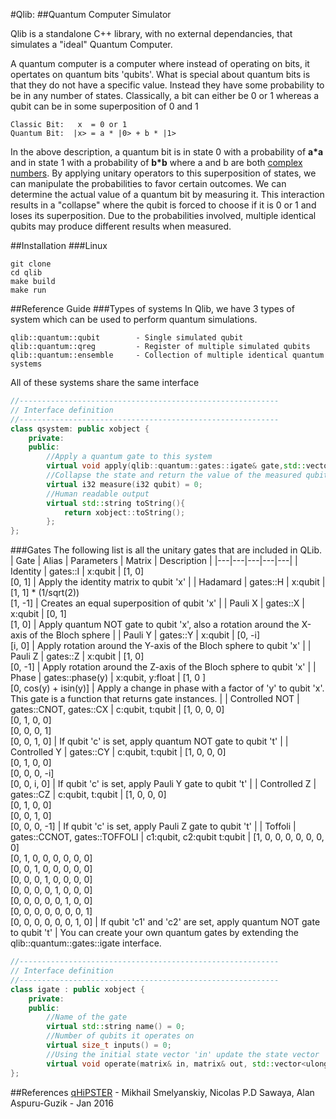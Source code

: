 #Qlib: 
##Quantum Computer Simulator

Qlib is a standalone C++ library, with no external dependancies, that simulates a "ideal" Quantum Computer.

A quantum computer is a computer where instead of operating on bits, it opertates on quantum bits 'qubits'. What is special about quantum bits is that they do not have a specific value. Instead they have some probability to be in any number of states. Classically, a bit can either be 0 or 1 whereas a qubit can be in some superposition of 0 and 1
```
Classic Bit:   x  = 0 or 1
Quantum Bit:  |x> = a * |0> + b * |1>
```
In the above description, a quantum bit is in state 0 with a probability of **a*a** and in state 1 with a probability of **b*b** where a and b are both [complex numbers](https://en.wikipedia.org/wiki/Complex_number). By applying unitary operators to this superposition of states, we can manipulate the probabilities to favor certain outcomes. We can determine the actual value of a quantum bit by measuring it. This interaction results in a "collapse" where the qubit is forced to choose if it is 0 or 1 and loses its superposition. Due to the probabilities involved, multiple identical qubits may produce different results when measured.

##Installation
###Linux
```
git clone 
cd qlib
make build
make run
```

##Reference Guide
###Types of systems
In Qlib, we have 3 types of system which can be used to perform quantum simulations.
```
qlib::quantum::qubit        - Single simulated qubit
qlib::quantum::qreg         - Register of multiple simulated qubits
qlib::quantum::ensemble     - Collection of multiple identical quantum systems
```
All of these systems share the same interface
```cpp
//----------------------------------------------------------
// Interface definition
//----------------------------------------------------------
class qsystem: public xobject {
    private:
    public:
        //Apply a quantum gate to this system
        virtual void apply(qlib::quantum::gates::igate& gate,std::vector<ulong> inputBits) = 0;
        //Collapse the state and return the value of the measured qubit
        virtual i32 measure(i32 qubit) = 0;
        //Human readable output
        virtual std::string toString(){
            return xobject::toString();
        };
};
```
###Gates
The following list is all the unitary gates that are included in QLib. 
| Gate | Alias | Parameters | Matrix | Description |
|---|---|---|---|---|
|  Identity | gates::I | x:qubit | [1, 0]<br>[0, 1] | Apply the identity matrix to qubit 'x' |
|  Hadamard | gates::H | x:qubit | [1, 1] * (1/sqrt(2))<br>[1, -1] | Creates an equal superposition of qubit 'x' |
|  Pauli X | gates::X | x:qubit | [0, 1]<br>[1, 0] | Apply quantum NOT gate to qubit 'x', also a rotation around the X-axis of the Bloch sphere |
|  Pauli Y | gates::Y | x:qubit | [0, -i]<br>[i,  0] | Apply rotation around the Y-axis of the Bloch sphere to qubit 'x' |
|  Pauli Z | gates::Z | x:qubit | [1,  0]<br>[0, -1] | Apply rotation around the Z-axis of the Bloch sphere to qubit 'x' |
|  Phase | gates::phase(y) | x:qubit, y:float | [1, 0               ]<br>[0, cos(y) + isin(y)] | Apply a change in phase with a factor of 'y' to qubit 'x'. This gate is a function that returns gate instances. |
|  Controlled NOT | gates::CNOT, gates::CX | c:qubit, t:qubit | [1, 0, 0, 0]<br>[0, 1, 0, 0]<br>[0, 0, 0, 1]<br>[0, 0, 1, 0] | If qubit 'c' is set, apply quantum NOT gate to qubit 't' |
|  Controlled Y | gates::CY | c:qubit, t:qubit | [1, 0, 0, 0]<br>[0, 1, 0, 0]<br>[0, 0, 0, -i]<br>[0, 0, i, 0] | If qubit 'c' is set, apply Pauli Y gate to qubit 't' |
|  Controlled Z | gates::CZ | c:qubit, t:qubit | [1, 0, 0, 0]<br>[0, 1, 0, 0]<br>[0, 0, 1, 0]<br>[0, 0, 0, -1] | If qubit 'c' is set, apply Pauli Z gate to qubit 't' |
|  Toffoli | gates::CCNOT, gates::TOFFOLI | c1:qubit, c2:qubit t:qubit | [1, 0, 0, 0, 0, 0, 0, 0]<br>[0, 1, 0, 0, 0, 0, 0, 0]<br>[0, 0, 1, 0, 0, 0, 0, 0]<br>[0, 0, 0, 1, 0, 0, 0, 0]<br>[0, 0, 0, 0, 1, 0, 0, 0]<br>[0, 0, 0, 0, 0, 1, 0, 0]<br>[0, 0, 0, 0, 0, 0, 0, 1]<br>[0, 0, 0, 0, 0, 0, 1, 0] | If qubit 'c1' and 'c2' are set, apply quantum NOT gate to qubit 't' |
You can create your own quantum gates by extending the qlib::quantum::gates::igate interface. 
```cpp
//----------------------------------------------------------
// Interface definition
//----------------------------------------------------------
class igate : public xobject {
    private:
    public:
        //Name of the gate
        virtual std::string name() = 0;
        //Number of qubits it operates on
        virtual size_t inputs() = 0;
        //Using the initial state vector 'in' update the state vector 'out' using the qubit numbers provided in 'inputQubits' list
        virtual void operate(matrix& in, matrix& out, std::vector<ulong> inputQubits) = 0;
};
```

##References
[qHiPSTER](https://arxiv.org/abs/1601.07195)  - Mikhail Smelyanskiy, Nicolas P.D Sawaya, Alan Aspuru-Guzik - Jan 2016 